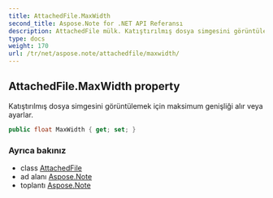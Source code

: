 ```yaml
---
title: AttachedFile.MaxWidth
second_title: Aspose.Note for .NET API Referansı
description: AttachedFile mülk. Katıştırılmış dosya simgesini görüntülemek için maksimum genişliği alır veya ayarlar.
type: docs
weight: 170
url: /tr/net/aspose.note/attachedfile/maxwidth/
---
```

## AttachedFile.MaxWidth property

Katıştırılmış dosya simgesini görüntülemek için maksimum genişliği alır veya ayarlar.

```csharp
public float MaxWidth { get; set; }
```

### Ayrıca bakınız

* class [AttachedFile](../)
* ad alanı [Aspose.Note](../../attachedfile/)
* toplantı [Aspose.Note](../../../)


